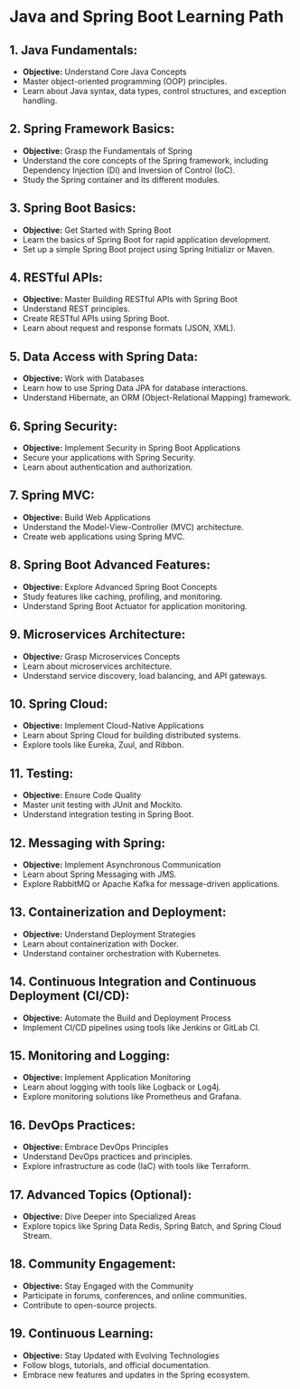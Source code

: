 # Java and Spring Boot Learning Path

## 1. Java Fundamentals:
- **Objective:** Understand Core Java Concepts
- Master object-oriented programming (OOP) principles.
- Learn about Java syntax, data types, control structures, and exception handling.

## 2. Spring Framework Basics:
- **Objective:** Grasp the Fundamentals of Spring
- Understand the core concepts of the Spring framework, including Dependency Injection (DI) and Inversion of Control (IoC).
- Study the Spring container and its different modules.

## 3. Spring Boot Basics:
- **Objective:** Get Started with Spring Boot
- Learn the basics of Spring Boot for rapid application development.
- Set up a simple Spring Boot project using Spring Initializr or Maven.

## 4. RESTful APIs:
- **Objective:** Master Building RESTful APIs with Spring Boot
- Understand REST principles.
- Create RESTful APIs using Spring Boot.
- Learn about request and response formats (JSON, XML).

## 5. Data Access with Spring Data:
- **Objective:** Work with Databases
- Learn how to use Spring Data JPA for database interactions.
- Understand Hibernate, an ORM (Object-Relational Mapping) framework.

## 6. Spring Security:
- **Objective:** Implement Security in Spring Boot Applications
- Secure your applications with Spring Security.
- Learn about authentication and authorization.

## 7. Spring MVC:
- **Objective:** Build Web Applications
- Understand the Model-View-Controller (MVC) architecture.
- Create web applications using Spring MVC.

## 8. Spring Boot Advanced Features:
- **Objective:** Explore Advanced Spring Boot Concepts
- Study features like caching, profiling, and monitoring.
- Understand Spring Boot Actuator for application monitoring.

## 9. Microservices Architecture:
- **Objective:** Grasp Microservices Concepts
- Learn about microservices architecture.
- Understand service discovery, load balancing, and API gateways.

## 10. Spring Cloud:
- **Objective:** Implement Cloud-Native Applications
- Learn about Spring Cloud for building distributed systems.
- Explore tools like Eureka, Zuul, and Ribbon.

## 11. Testing:
- **Objective:** Ensure Code Quality
- Master unit testing with JUnit and Mockito.
- Understand integration testing in Spring Boot.

## 12. Messaging with Spring:
- **Objective:** Implement Asynchronous Communication
- Learn about Spring Messaging with JMS.
- Explore RabbitMQ or Apache Kafka for message-driven applications.

## 13. Containerization and Deployment:
- **Objective:** Understand Deployment Strategies
- Learn about containerization with Docker.
- Understand container orchestration with Kubernetes.

## 14. Continuous Integration and Continuous Deployment (CI/CD):
- **Objective:** Automate the Build and Deployment Process
- Implement CI/CD pipelines using tools like Jenkins or GitLab CI.

## 15. Monitoring and Logging:
- **Objective:** Implement Application Monitoring
- Learn about logging with tools like Logback or Log4j.
- Explore monitoring solutions like Prometheus and Grafana.

## 16. DevOps Practices:
- **Objective:** Embrace DevOps Principles
- Understand DevOps practices and principles.
- Explore infrastructure as code (IaC) with tools like Terraform.

## 17. Advanced Topics (Optional):
- **Objective:** Dive Deeper into Specialized Areas
- Explore topics like Spring Data Redis, Spring Batch, and Spring Cloud Stream.

## 18. Community Engagement:
- **Objective:** Stay Engaged with the Community
- Participate in forums, conferences, and online communities.
- Contribute to open-source projects.

## 19. Continuous Learning:
- **Objective:** Stay Updated with Evolving Technologies
- Follow blogs, tutorials, and official documentation.
- Embrace new features and updates in the Spring ecosystem.
